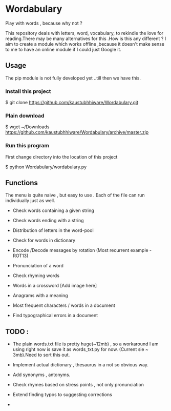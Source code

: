 # Wordabulary
Play with words , because why not ?

This repository deals with letters, word, vocabulary, to rekindle the love for reading.There may be many alternatives for this .How is this any different ? I aim to create a module which works offline ,because it doesn't make sense to me to have an online module if I could just Google it.

## Usage

The pip module is not fully developed yet ..till then we have this.

### Install this project

  $ git clone https://github.com/kaustubhhiware/Wordabulary.git
  
### Plain download
  $ wget ~/Downloads https://github.com/kaustubhhiware/Wordabulary/archive/master.zip

### Run this program
First change directory into the location of this project

  $ python Wordabulary/wordabulary.py
  
## Functions
The menu is quite naive , but easy to use . Each of the file can run individually just as well.

* Check words containing a given string

* Check words  ending with a string

* Distribution of letters in the word-pool

* Check for words in dictionary 

* Encode /Decode messages by rotation (Most recurrent example - ROT13)

* Pronunciation of a word

* Check rhyming words 

* Words in a crossword
[Add image here]

* Anagrams with a meaning

* Most frequent characters / words in a document

* Find typographical errors in a document 

## TODO : 

* The plain words.txt file is pretty huge(~12mb) , so a workaround I am using right now is save it as words_txt.py for now.
   (Current sie ~ 3mb).Need to sort this out.

* Implement actual dictionary , thesaurus in a not so obvious way.

* Add synonyms , antonyms. 

* Check rhymes based on stress points , not only pronunciation 

* Extend finding typos to suggesting corrections

* 

